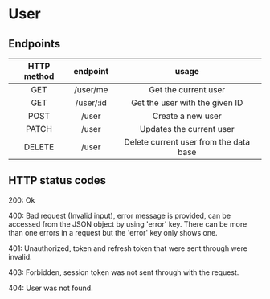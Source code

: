 # User 

## Endpoints 
| HTTP method | endpoint |                     usage                     |
| :---------: | :------: | :-------------------------------------------: |
| GET         | /user/me | Get the current user                          |
| GET         | /user/:id| Get the user with the given ID                |
| POST        | /user    | Create a new user                             |
| PATCH       | /user    | Updates the current user                      |
| DELETE      | /user    | Delete current user from the data base        |

## HTTP status codes
200: Ok

400: Bad request (Invalid input), error message is provided, can be accessed from the JSON object by using 'error' key.
     There can be more than one errors in a request but the 'error' key only shows one.

401: Unauthorized, token and refresh token that were sent through were invalid.

403: Forbidden, session token was not sent through with the request.

404: User was not found.